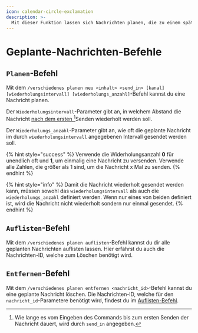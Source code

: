 ```yaml
---
icon: calendar-circle-exclamation
description: >-
  Mit dieser Funktion lassen sich Nachrichten planen, die zu einem späteren Zeitpunkt automatisch versendet werden sollen.
---
```


# Geplante-Nachrichten-Befehle

## `Planen`-Befehl

Mit dem `/verschiedenes planen neu <inhalt> <send_in> [kanal] [wiederholungsintervall] [wiederholungs_anzahl]`-Befehl kannst du eine Nachricht planen.

Der `Wiederholungsintervall`-Parameter gibt an, in welchem Abstand die Nachricht [nach dem ersten ](#user-content-fn-1)[^1]Senden wiederholt werden soll.

Der `Wiederholungs_anzahl`-Parameter gibt an, wie oft die geplante Nachricht im durch `wiederholungsintervall` angegebenen Intervall gesendet werden soll.

{% hint style="success" %}
Verwende die Widerholungsanzahl **0** für unendlich oft und **1**, um einmalig eine Nachricht zu versenden. Verwende alle Zahlen, die größer als 1 sind, um die Nachricht x Mal zu senden.
{% endhint %}

{% hint style="info" %}
Damit die Nachricht wiederholt gesendet werden kann, müssen sowohl das `wiederholungsintervall` als auch die `wiederholungs_anzahl` definiert werden. Wenn nur eines von beiden definiert ist, wird die Nachricht nicht wiederholt sondern nur einmal gesendet.
{% endhint %}

## `Auflisten`-Befehl

Mit dem `/verschiedenes planen auflisten`-Befehl kannst du dir alle geplanten Nachrichten auflisten lassen. Hier erfährst du auch die Nachrichten-ID, welche zum Löschen benötigt wird.

## `Entfernen`-Befehl

Mit dem `/verschiedenes planen entfernen <nachricht_id>`-Befehl kannst du eine geplante Nachricht löschen. Die Nachrichten-ID, welche für den `nachricht_id`-Parametere benötigt wird, findest du im [Auflisten-Befehl](scheduledmessages.md#auflisten-befehl).

[^1]: Wie lange es vom Eingeben des Commands bis zum ersten Senden der Nachricht dauert, wird durch `send_in` angegeben.

